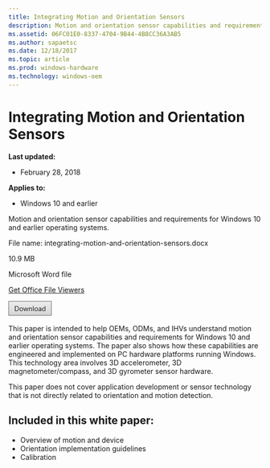 ```yaml
---
title: Integrating Motion and Orientation Sensors
description: Motion and orientation sensor capabilities and requirements for Windows 10 and earlier operating systems.
ms.assetid: 06FC01E0-8337-4704-9B44-4B8CC36A3AB5
ms.author: sapaetsc
ms.date: 12/18/2017
ms.topic: article
ms.prod: windows-hardware
ms.technology: windows-oem
---
```


# Integrating Motion and Orientation Sensors


**Last updated:**

-   February 28, 2018

**Applies to:**

-   Windows 10 and earlier

Motion and orientation sensor capabilities and requirements for Windows 10 and earlier operating systems.

File name: integrating-motion-and-orientation-sensors.docx

10.9 MB

Microsoft Word file

[Get Office File Viewers](http://office.microsoft.com/downloads/office-online-file-converters-and-viewers-HA001044981.aspx)

[![click here to download](images/download.png)](http://download.microsoft.com/download/8/2/0/820DE818-FD98-49A8-B8A4-CFA5F765550B/integrating-motion-and-orientation-sensors-with-windows.docx)

This paper is intended to help OEMs, ODMs, and IHVs understand motion and orientation sensor capabilities and requirements for Windows 10 and earlier operating systems. The paper also shows how these capabilities are engineered and implemented on PC hardware platforms running Windows. This technology area involves 3D accelerometer, 3D magnetometer/compass, and 3D gyrometer sensor hardware.

This paper does not cover application development or sensor technology that is not directly related to orientation and motion detection.

## <span id="Included_in_this_white_paper_"></span><span id="included_in_this_white_paper_"></span><span id="INCLUDED_IN_THIS_WHITE_PAPER_"></span>Included in this white paper:

-   Overview of motion and device
-   Orientation implementation guidelines
-   Calibration





